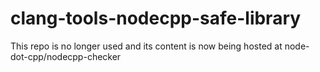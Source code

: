 # clang-tools-nodecpp-safe-library

This repo is no longer used and its content is now being hosted at node-dot-cpp/nodecpp-checker
